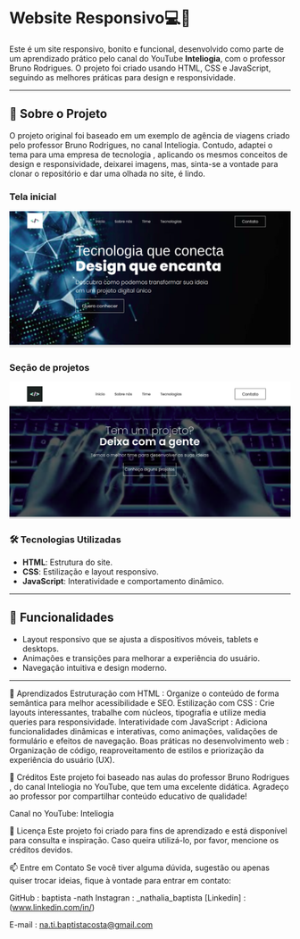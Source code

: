 # Website Responsivo💻📱

Este é um site responsivo, bonito e funcional, desenvolvido como parte de um aprendizado prático pelo canal do YouTube **Inteliogia**, com o professor Bruno Rodrigues. O projeto foi criado usando HTML, CSS e JavaScript, seguindo as melhores práticas para design e responsividade.

---

## 📌 Sobre o Projeto

O projeto original foi baseado em um exemplo de agência de viagens criado pelo professor Bruno Rodrigues, no canal Inteliogia. Contudo, adaptei o tema para uma empresa de tecnologia , aplicando os mesmos conceitos de design e responsividade, deixarei imagens, mas, sinta-se a vontade para clonar o repositório e dar uma olhada no site, é lindo.

### Tela inicial

![Imagem do site](/IMAGES/img-site.png)

### Seção de projetos

![Imagem do site](/IMAGES/img-site2.png)

### 🛠️ Tecnologias Utilizadas

- **HTML**: Estrutura do site.
- **CSS**: Estilização e layout responsivo.
- **JavaScript**: Interatividade e comportamento dinâmico.

---

## 🌟 Funcionalidades

- Layout responsivo que se ajusta a dispositivos móveis, tablets e desktops.
- Animações e transições para melhorar a experiência do usuário.
- Navegação intuitiva e design moderno.

---

📖 Aprendizados
Estruturação com HTML : Organize o conteúdo de forma semântica para melhor acessibilidade e SEO.
Estilização com CSS : Crie layouts interessantes, trabalhe com núcleos, tipografia e utilize media queries para responsividade.
Interatividade com JavaScript : Adiciona funcionalidades dinâmicas e interativas, como animações, validações de formulário e efeitos de navegação.
Boas práticas no desenvolvimento web : Organização de código, reaproveitamento de estilos e priorização da experiência do usuário (UX).

🎥 Créditos
Este projeto foi baseado nas aulas do professor Bruno Rodrigues , do canal Inteliogia no YouTube, que tem uma excelente didática. Agradeço ao professor por compartilhar conteúdo educativo de qualidade!

Canal no YouTube: Inteliogia

📝 Licença
Este projeto foi criado para fins de aprendizado e está disponível para consulta e inspiração. Caso queira utilizá-lo, por favor, mencione os créditos devidos.

📫 Entre em Contato
Se você tiver alguma dúvida, sugestão ou apenas quiser trocar ideias, fique à vontade para entrar em contato:

GitHub : baptista -nath
Instagran : \_nathalia_baptista
[Linkedin] : (www.linkedin.com/in/)

E-mail : na.ti.baptistacosta@gmail.com
